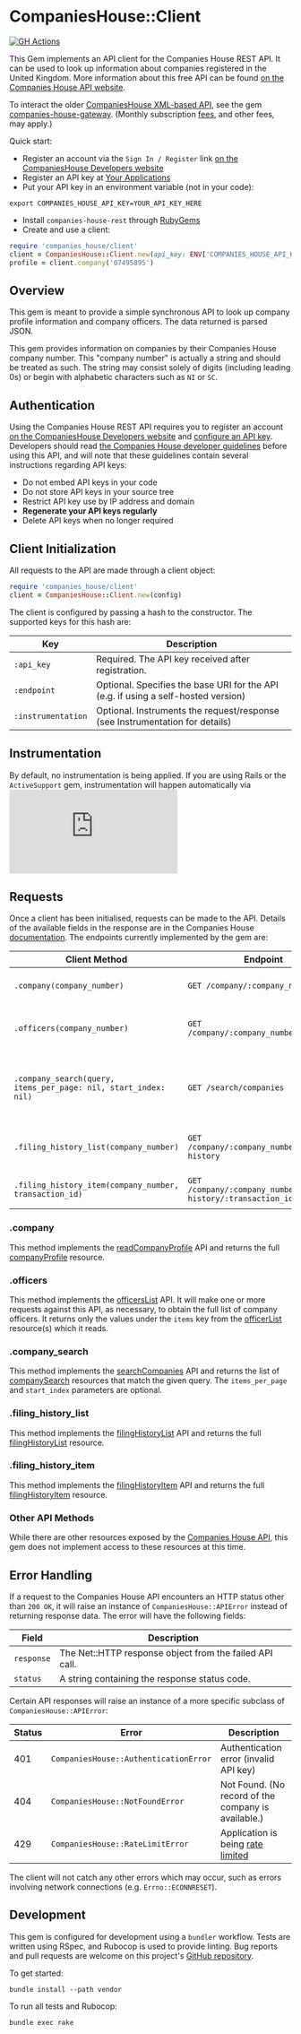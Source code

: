 # CompaniesHouse::Client

[![GH Actions](https://github.com/gocardless/companies-house-rest/actions/workflows/main.yml/badge.svg)](https://github.com/gocardless/companies-house-rest/actions)

This Gem implements an API client for the Companies House REST API. It can be
used to look up information about companies registered in the United Kingdom.
More information about this free API can be found
[on the Companies House API website](https://developer.company-information.service.gov.uk/).

To interact the older [CompaniesHouse XML-based API](http://xmlgw.companieshouse.gov.uk/),
see the gem [companies-house-gateway](https://github.com/gocardless/companies-house-gateway-ruby).
(Monthly subscription [fees](http://xmlgw.companieshouse.gov.uk/CHDpriceList.shtml), and other fees, may apply.)

Quick start:

* Register an account via the `Sign In / Register` link
[on the CompaniesHouse Developers website](https://developer.company-information.service.gov.uk/)
* Register an API key at [Your Applications](https://developer.company-information.service.gov.uk/manage-applications)
* Put your API key in an environment variable (not in your code):

``` shell
export COMPANIES_HOUSE_API_KEY=YOUR_API_KEY_HERE
```

* Install `companies-house-rest` through [RubyGems](https://rubygems.org/gems/companies-house-rest)
* Create and use a client:

``` ruby
require 'companies_house/client'
client = CompaniesHouse::Client.new(api_key: ENV['COMPANIES_HOUSE_API_KEY'])
profile = client.company('07495895')
```

## Overview

This gem is meant to provide a simple synchronous API to look up company profile
information and company officers. The data returned is parsed JSON.

This gem provides information on companies by their Companies House company
number. This "company number" is actually a string and should be treated as such.
The string may consist solely of digits (including leading 0s) or begin with
alphabetic characters such as `NI` or `SC`.

## Authentication

Using the Companies House REST API requires you to register an account
[on the CompaniesHouse Developers website](https://developer.company-information.service.gov.uk/)
and [configure an API key](https://developer.company-information.service.gov.uk/manage-applications).
Developers should read
[the Companies House developer guidelines](https://developer.company-information.service.gov.uk/developer-guidelines)
before using this API, and will note that these guidelines contain several
instructions regarding API keys:

* Do not embed API keys in your code
* Do not store API keys in your source tree
* Restrict API key use by IP address and domain
* **Regenerate your API keys regularly**
* Delete API keys when no longer required

## Client Initialization

All requests to the API are made through a client object:

```ruby
require 'companies_house/client'
client = CompaniesHouse::Client.new(config)
```

The client is configured by passing a hash to the constructor. The supported keys for this
hash are:

| Key                | Description |
| ------------------ | ----------- |
| `:api_key`         | Required. The API key received after registration. |
| `:endpoint`        | Optional. Specifies the base URI for the API (e.g. if using a self-hosted version) |
| `:instrumentation` | Optional. Instruments the request/response (see Instrumentation for details) |

## Instrumentation

By default, no instrumentation is being applied.
If you are using Rails or the `ActiveSupport` gem, instrumentation will happen automatically via ![ActiveSupport::Notifications](https://api.rubyonrails.org/classes/ActiveSupport/Notifications.html)

## Requests

Once a client has been initialised, requests can be made to the API.
Details of the available fields in the response are in the Companies House
[documentation](https://developer-specs.company-information.service.gov.uk/companies-house-public-data-api/reference).
The endpoints currently implemented by the gem are:

| Client Method                                                   | Endpoint                                | Description |
| --------------------------------------------------------------- | --------------------------------------- | ----------- |
| `.company(company_number)`                                      | `GET /company/:company_number`          | Retrieves a company profile. |
| `.officers(company_number)`                                     | `GET /company/:company_number/officers` | Retrieves a list of company officers. |
| `.company_search(query, items_per_page: nil, start_index: nil)` | `GET /search/companies`                 | Retrieves a list of companies that match the given query. |
| `.filing_history_list(company_number)`                          | `GET /company/:company_number/filing-history` | Retrieves a list of company filings. |
| `.filing_history_item(company_number, transaction_id)`          | `GET /company/:company_number/filing-history/:transaction_id` | Retrieves a company filing. |

### .company

This method implements the [readCompanyProfile](https://developer-specs.company-information.service.gov.uk/companies-house-public-data-api/reference/company-profile/company-profile)
API and returns the full [companyProfile](https://developer-specs.company-information.service.gov.uk/companies-house-public-data-api/resources/companyprofile)
resource.

### .officers

This method implements the [officersList](https://developer-specs.company-information.service.gov.uk/companies-house-public-data-api/reference/officers/list)
API. It will make one or more requests against this API, as necessary, to obtain
the full list of company officers. It returns only the values under the `items`
key from the
[officerList](https://developer-specs.company-information.service.gov.uk/companies-house-public-data-api/resources/officerlist)
resource(s) which it reads.

### .company_search

This method implements the [searchCompanies](https://developer-specs.company-information.service.gov.uk/companies-house-public-data-api/reference/search/search-companies)
API and returns the list of [companySearch](https://developer-specs.company-information.service.gov.uk/companies-house-public-data-api/resources/companysearch)
resources that match the given query. The `items_per_page` and `start_index` parameters are optional.

### .filing_history_list

This method implements the [filingHistoryList](https://developer-specs.company-information.service.gov.uk/companies-house-public-data-api/reference/filing-history/list) API and returns the full
[filingHistoryList](https://developer-specs.company-information.service.gov.uk/companies-house-public-data-api/resources/filinghistorylist) resource.

### .filing_history_item

This method implements the [filingHistoryItem](https://developer-specs.company-information.service.gov.uk/companies-house-public-data-api/reference/filing-history/filinghistoryitem-resource) API and returns the full
[filingHistoryItem](https://developer-specs.company-information.service.gov.uk/companies-house-public-data-api/resources/filinghistoryitem) resource.

### Other API Methods

While there are other resources exposed by the
[Companies House API](https://developer-specs.company-information.service.gov.uk/companies-house-public-data-api/reference),
this gem does not implement access to these resources at this time.

## Error Handling

If a request to the Companies House API encounters an HTTP status other than
`200 OK`, it will raise an instance of `CompaniesHouse::APIError` instead of
returning response data. The error will have the following fields:

| Field      | Description |
| ---------- | ----------- |
| `response` | The Net::HTTP response object from the failed API call. |
| `status`   | A string containing the response status code. |

Certain API responses will raise an instance of a more specific subclass of
`CompaniesHouse::APIError`:

| Status | Error                                 | Description |
| ------ | ------------------------------------- | ----------- |
| 401    | `CompaniesHouse::AuthenticationError` | Authentication error (invalid API key) |
| 404    | `CompaniesHouse::NotFoundError`       | Not Found. (No record of the company is available.) |
| 429    | `CompaniesHouse::RateLimitError`      | Application is being [rate limited](https://developer.companieshouse.gov.uk/api/docs/index/gettingStarted/rateLimiting.html) |

The client will not catch any other errors which may occur, such as
errors involving  network connections (e.g. `Errno::ECONNRESET`).

## Development

This gem is configured for development using a `bundler` workflow.
Tests are written using RSpec, and Rubocop is used to provide linting.
Bug reports and pull requests are welcome on this project's
[GitHub repository](https://github.com/gocardless/companies-house-rest).

To get started:

``` shell
bundle install --path vendor
```

To run all tests and Rubocop:

```shell
bundle exec rake
```
